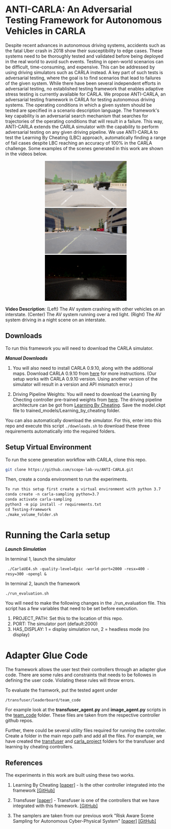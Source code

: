 # ANTI-CARLA: An Adversarial Testing Framework for Autonomous Vehicles in CARLA

Despite recent advances in autonomous driving systems, accidents such as the fatal Uber crash in 2018 show their susceptibility to edge cases. These systems need to be thoroughly tested and validated before being deployed in the real world to avoid such events. Testing in open-world scenarios can be difficult, time-consuming, and expensive. This can be addressed by using driving simulators such as CARLA instead. A key part of such tests is adversarial testing, where the goal is to find scenarios that lead to failures of the given system. While there have been several independent efforts in adversarial testing, no established testing framework that enables adaptive stress testing is currently available for CARLA. We propose ANTI-CARLA, an adversarial testing framework in CARLA for testing autonomous driving systems. The operating conditions in which a given system should be tested are specified in a scenario description language. The framework's key capability is an adversarial search mechanism that searches for trajectories of the operating conditions that will result in a failure. This way, ANTI-CARLA extends the CARLA simulator with the capability to perform adversarial testing on any given driving pipeline. We use ANTI-CARLA to test the Learning By Cheating (LBC) approach, automatically finding a range of fail cases despite LBC reaching an accuracy of 100\% in the CARLA challenge. Some examples of the scenes generated in this work are shown in the videos below. 

<p align="center">
  <img src="figs/crash.gif" />
  <img src="figs/red-light.gif" />
  <img src="figs/night.gif" />
</p>

**Video Description**: (Left) The AV system crashing with other vehicles on an interstate. (Center) The AV system running over a red light. (Right) The AV system driving in a night scene on an interstate.  

## Downloads

To run this framework you will need to download the CARLA simulator. 

***Manual Downloads***

1. You will also need to install CARLA 0.9.10, along with the additional maps.
Download CARLA 0.9.10 from [here](https://github.com/carla-simulator/carla/releases/tag/0.9.10) for more instructions. (Our setup works with CARLA 0.9.10 version. Using another version of the simulator will result in a version and API mismatch error.)

2. Driving Pipeline Weights: You will need to download the Learning By Checting controller pre-trained weights from [here](https://vanderbilt365-my.sharepoint.com/:u:/g/personal/shreyas_ramakrishna_vanderbilt_edu/Eaq1ptU-YJJPrqmEYUK_dx8Bad2KqhVQZJkKwngWnuMWRA?e=U3dtyf). The driving pipeline architecture can be got from [Learning By Cheating](https://github.com/bradyz/2020_CARLA_challenge). Save the model.ckpt file to trained_models/Learning_by_cheating folder. 

You can also automatically download the simulator. For this, enter into this repo and execute this script ```./downloads.sh``` to download these three requirements automatically into the required folders.


## Setup Virtual Environment

To run the scene generation workflow with CARLA, clone this repo.

```bash
git clone https://github.com/scope-lab-vu/ANTI-CARLA.git
```
Then, create a conda environment to run the experiments. 

```
To run this setup first create a virtual environment with python 3.7
conda create -n carla-sampling python=3.7
conda activate carla-sampling
python3 -m pip install -r requirements.txt
cd Testing-Framework
./make_volume_folder.sh  
```

# Running the Carla setup 

***Launch Simulation***

In terminal 1, launch the simulator

```
 ./CarlaUE4.sh -quality-level=Epic -world-port=2000 -resx=400 -resy=300 -opengl &
```

In terminal 2, launch the framework

```
./run_evaluation.sh
```
You will need to make the following changes in the ./run_evaluation file. This script has a few variables that need to be set before execution. 

1. PROJECT_PATH: Set this to the location of this repo. 
2. PORT: The simulator port (default:2000)
3. HAS_DISPLAY: 1 = display simulation run, 2 = headless mode (no display)

# Adapter Glue Code
The framework allows the user test their controllers through an adapter glue code. There are some rules and constraints that needs to be followes in defining the user code. Violating these rules will throw errors.

To evaluate the framwork, put the tested agent under
```
/transfuser/leaderboard/team_code
```
For example look at the **transfuser_agent.py** and **image_agent.py** scripts in the [team_code](https://github.com/Shreyasramakrishna90/Testing-Framework/tree/main/leaderboard/team_code) folder. These files are taken from the respective controller github repos. 

Further, there could be several utility files required for running the controller. Create a folder in the main repo path and add all the files. For example, we have created the [transfuser](https://github.com/scope-lab-vu/ANTI-CARLA/tree/main/transfuser) and [carla_project](https://github.com/scope-lab-vu/ANTI-CARLA/tree/main/carla_project) folders for the transfuser and learning by cheating controllers.


## References

The experiments in this work are built using these two works.

1. Learning By Cheating [[paper]](https://arxiv.org/abs/1912.12294) - Is the other controller integrated into the framework [[GitHub]](https://github.com/bradyz/2020_CARLA_challenge) 

2. Transfuser [[paper]](https://openaccess.thecvf.com/content/CVPR2021/html/Prakash_Multi-Modal_Fusion_Transformer_for_End-to-End_Autonomous_Driving_CVPR_2021_paper.html) - Transfuser is one of the controllers that we have integrated with this framework. [[GitHub]](https://github.com/autonomousvision/transfuser)

3. The samplers are taken from our previous work "Risk Aware Scene Sampling for Autonomous Cyber-Physical System" [[paper]](https://scholar.google.com/citations?view_op=view_citation&hl=en&user=M6Yu9GEAAAAJ&citation_for_view=M6Yu9GEAAAAJ:hqOjcs7Dif8C) [[GitHub]](https://github.com/Shreyasramakrishna90/Risk-Aware-Scene-Generation/blob/main/README.md)

